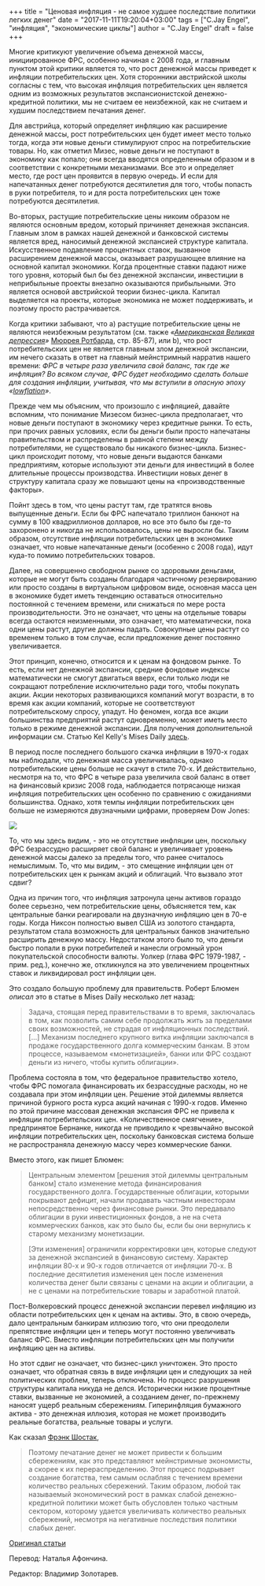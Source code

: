 +++
title = "Ценовая инфляция - не самое худшее последствие политики легких денег"
date = "2017-11-11T19:20:04+03:00"
tags = ["C.Jay Engel", "инфляция", "экономические циклы"]
author = "C.Jay Engel"
draft = false
+++

Многие критикуют увеличение объема денежной массы, инициированное ФРС,
особенно начиная с 2008 года, и главным пунктом этой критики является
то, что рост денежной массы приведет к инфляции потребительских цен.
Хотя сторонники австрийской школы согласны с тем, что высокая инфляция
потребительских цен является одним из возможных результатов
экспансионистской денежно-кредитной политики, мы не считаем ее
неизбежной, как не считаем и худшим последствием печатания денег.

Для австрийца, который определяет инфляцию как расширение денежной
массы, рост потребительских цен будет имеет место только тогда, когда
эти новые деньги стимулируют спрос на потребительские товары. Но, как
отметил Мизес, новые деньги не поступают в экономику как попало; они
всегда вводятся определенным образом и в соответствии с конкретными
механизмами. Все это и определяет место, где рост цен проявится в первую
очередь. И если для напечатанных денег потребуются десятилетия для
того, чтобы попасть в руки потребителя, то и для роста потребительских
цен тоже потребуются десятилетия.

Во-вторых, растущие потребительские цены никоим образом не являются
основным вредом, который причиняет денежная экспансия. Главным злом в
рамках нашей денежной и банковской системы является вред, наносимый
денежной экспансией структуре капитала. Искусственное подавление
процентных ставок, вызванное расширением денежной массы, оказывает
разрушающее влияние на основной капитал экономики. Когда процентные
ставки падают ниже того уровня, который был бы без денежной экспансии,
инвестиции в неприбыльные проекты внезапно оказываются прибыльными. Это
является основой австрийской теории бизнес-цикла. Капитал выделяется на
проекты, которые экономика не может поддерживать, и поэтому просто
растрачивается.

Когда критики забывают, что а) растущие потребительские цены не являются
неизбежным результатом (см. также
*«[Американская Великая депрессия](https://mises.org/library/americas-great-depression)»*
[Мюррея Ротбарда](/tags/мюррей-ротбард/),
стр. 85-87), или b), что рост потребительских цен не
является главным злом денежной экспансии, им нечего сказать в ответ на
главный мейнстримный нарратив нашего времени: *ФРС в четыре раза*
*увеличила свой баланс, так где же инфляция? Во всяком случае, ФРС будет*
*необходимо сделать больше для создания инфляции, учитывая, что мы*
*вступили в опасную эпоху*
*«[lowflation](https://www.bloomberg.com/view/articles/2017-08-23/the-lowflation-demon-that-vexes-central-banks)»*.

Прежде чем мы объясним, что произошло с инфляцией, давайте вспомним, что
понимание Мизесом бизнес-цикла предполагает, что новые деньги поступают
в экономику через кредитные рынки. То есть, при прочих равных условиях,
если бы деньги были просто напечатаны правительством и распределены в
равной степени между потребителями, не существовало бы никакого
бизнес-цикла. Бизнес-цикл происходит потому, что новые деньги выдаются
банками предприятиям, которые используют эти деньги для инвестиций в
более длительные процессы производства. Инвестиции новых денег в
структуру капитала сразу же повышают цены на «производственные факторы».

Пойнт здесь в том, что цены растут там, где тратятся вновь выпущенные
деньги. Если бы ФРС напечатало триллион банкнот на сумму в 100
квадриллионов долларов, но все это было бы где-то захоронено и никогда
не использовалось, цены не выросли бы. Таким образом, отсутствие
инфляции потребительских цен в экономике означает, что новые
напечатанные деньги (особенно с 2008 года), идут куда-то помимо
потребительских товаров.

Далее, на совершенно свободном рынке со здоровыми деньгами, которые не
могут быть созданы благодаря частичному резервированию или просто
созданы в виртуальном цифровом виде, основная масса цен в экономике
будет иметь тенденцию оставаться относительно постоянной с течением
времени, или снижаться по мере роста производительности. Это не
означает, что цены на отдельные товары всегда остаются неизменными, это
означает, что математически, пока одни цены растут, другие должны
падать. Совокупные цены растут со временем только в том случае, если
предложение денег постоянно увеличивается.

Этот принцип, конечно, относится и к ценам на фондовом рынке. То есть,
если нет денежной экспансии, средние фондовые индексы математически не
смогут двигаться вверх, если только люди не сокращают потребление
исключительно ради того, чтобы покупать акции. Акции некоторых
развивающихся компаний могут возрасти, в то время как акции компаний,
которые не соответствуют потребительскому спросу, упадут. Но феномен,
когда все акции большинства предприятий растут одновременно, может иметь
место только в режиме денежной экспансии. Для получения дополнительной
информации см. Статью Kel Kelly's Mises Daily
[здесь](https://mises.org/library/how-stock-market-and-economy-really-work).

В период после последнего большого скачка инфляции в 1970-х годах мы
наблюдали, что денежная масса увеличивалась, однако потребительские цены
больше не скачут в стиле 70-х. И действительно, несмотря на то, что ФРС
в четыре раза увеличила свой баланс в ответ на финансовый кризис 2008
года, наблюдается потрясающе низкая инфляция потребительских цен
особенно по сравнению с ожиданиями большинства. Однако, хотя темпы
инфляции потребительских цен больше не измеряются двузначными цифрами,
проверяем Dow Jones:

![](/price-inflation-not-worst-part-easy-money-policy/1.png)

То, что мы здесь видим, - это не отсутствие инфляции цен, поскольку ФРС
безрассудно расширяет свой баланс и увеличивает уровень денежной массы
далеко за пределы того, что ранее считалось немыслимым. То, что мы
видим, - это смещение инфляции цен от потребительских цен к рынкам акций
и облигаций. Что вызвало этот сдвиг?

Одна из причин того, что инфляция затронула цены активов гораздо более
серьезно, чем потребительские цены, объясняется тем, как центральные
банки реагировали на двузначную инфляцию цен в 70-е годы. Когда Никсон
полностью вывел США из золотого стандарта, результатом стала возможность
для центральных банков значительно расширить денежную массу. Недостатком
этого было то, что деньги быстро попали в руки потребителей и нанесли
огромный урон покупательской способности валюты. Уолкер (глава ФРС
1979-1987, - прим. ред.), конечно же, откликнулся на это увеличением
процентных ставок и ликвидировал рост инфляции цен.

Это создало большую проблему для правительств. Роберт Блюмен *описал*
это в статье в Mises Daily несколько лет назад:

> Задача, стоящая перед правительствами в то время, заключалась в том,
> как позволить самим себе продолжать жить за пределами своих
> возможностей, не страдая от инфляционных последствий. [...] Механизм
> последнего крупного витка инфляции заключался в продаже государственного
> долга коммерческим банкам. В этом процессе, называемом «монетизацией»,
> банки или ФРС создают деньги из ничего, чтобы купить облигации».

Проблема состояла в том, что федеральное правительство хотело, чтобы ФРС
помогала финансировать их безрассудные расходы, но не создавала при этом
инфляции цен. Решение этой дилеммы является причиной бурного роста курса
акций начиная с 1990-х годов. Именно по этой причине массовая денежная
экспансия ФРС не привела к инфляции потребительских цен. «Количественное
смягчение», предпринятое Бернанке, никогда не приводило к чрезвычайно
высокой инфляции потребительских цен, поскольку банковская система
больше не распространяла денежную массу через коммерческие банки.

Вместо этого, как пишет Блюмен:

> Центральным элементом [решения этой дилеммы центральным банком]
> стало изменение метода финансирования государственного долга.
> Государственные облигации, которыми покрывают дефицит, начали продавать
> частным инвесторам непосредственно через финансовые рынки. Это
> передавало облигации в руки инвестиционных фондов, а не на счета
> коммерческих банков, как это было бы, если бы они вернулись к старому
> механизму монетизации.
>
> [Эти изменения] ограничили корректировки цен, которые следуют за
> денежной экспансией в финансовую систему. Характер инфляции 80-х и 90-х
> годов отличается от инфляции 70-х. В последние десятилетия изменения цен
> после изменения количества денег были связаны с ценами на акции и
> облигации, а не с ценами на потребительские товары и заработной
> платой.

Пост-Волкеровский процесс денежной экспансии перевел инфляцию из области
потребительских цен к ценам на активы. Это, в свою очередь, дало
центральным банкирам иллюзию того, что они преодолели препятствие
инфляции цен и теперь могут постоянно увеличивать баланс ФРС. Вместо
инфляции потребительских цен мы получили инфляцию цен на активы.

Но этот сдвиг не означает, что бизнес-цикл уничтожен. Это просто
означает, что обратная связь в виде инфляции цен и следующих за ней
политических проблем, теперь отключена. Но процесс разрушения структуры
капитала никуда не делся. Исторически низкие процентные ставки,
вызванные не экономией, а созданием денег, по-прежнему наносят ущерб
реальным сбережениям. Гиперинфляция бумажного актива - это денежная
иллюзия, которая не может производить реальные богатства, реальные
товары и услуги.

Как сказал [Фрэнк Шостак](/tags/фрэнк-шостак/),

> Поэтому печатание денег не может привести к большим сбережениям,
> как это представляют мейнстримные экономисты, а скорее к их
> перераспределению. Этот процесс подрывает создание богатства, тем самым
> ослабляя с течением времени количество реальных сбережений. Таким
> образом, любой так называемый экономический рост в рамках слабой
> денежно-кредитной политики может быть обусловлен только частным
> сектором, которому удается увеличивать количество реальных сбережений,
> несмотря на негативные последствия политики слабых денег.

[Оригинал статьи](https://mises.org/wire/price-inflation-not-worst-part-easy-money-policy)

Перевод: Наталья Афончина.

Редактор: Владимир Золотарев.
